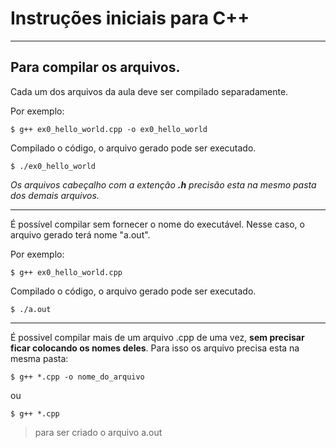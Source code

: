 # Instruções iniciais para C++
***

## Para compilar os arquivos.

Cada um dos arquivos da aula deve ser compilado separadamente.

Por exemplo: 
```
$ g++ ex0_hello_world.cpp -o ex0_hello_world
```
Compilado o código, o arquivo gerado pode ser executado.
```
$ ./ex0_hello_world
```
_Os arquivos cabeçalho com a extenção **.h** precisão esta na mesmo pasta dos demais arquivos._

***
É possível compilar sem fornecer o nome do executável. Nesse caso, o arquivo gerado terá nome "a.out".

Por exemplo: 
```
$ g++ ex0_hello_world.cpp
```
Compilado o código, o arquivo gerado pode ser executado.
```
$ ./a.out
```
***
É possivel compilar mais de um arquivo .cpp de uma vez, **sem precisar ficar colocando os nomes deles**.
Para isso os arquivo precisa esta na mesma pasta:
```
$ g++ *.cpp -o nome_do_arquivo
```
ou
```
$ g++ *.cpp
```
> para ser criado o arquivo a.out
